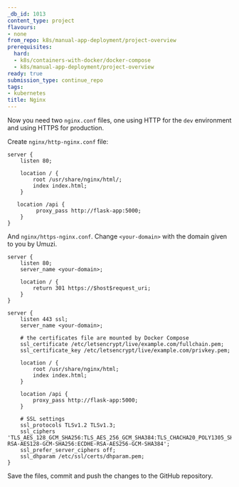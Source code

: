 ```yaml
---
_db_id: 1013
content_type: project
flavours:
- none
from_repo: k8s/manual-app-deployment/project-overview
prerequisites:
  hard:
  - k8s/containers-with-docker/docker-compose
  - k8s/manual-app-deployment/project-overview
ready: true
submission_type: continue_repo
tags:
- kubernetes
title: Nginx
---
```


Now you need two `nginx.conf` files, one using HTTP for the `dev` environment and using HTTPS for production.

Create `nginx/http-nginx.conf` file:

```
server {
    listen 80;
    
    location / {
        root /usr/share/nginx/html/;
        index index.html;
    }

   location /api {
         proxy_pass http://flask-app:5000; 
    }
}
```

And `nginx/https-nginx.conf`. Change `<your-domain>` with the domain given to you by Umuzi.

```
server {
    listen 80;
    server_name <your-domain>;

    location / {
        return 301 https://$host$request_uri;
    }
}

server {
    listen 443 ssl;
    server_name <your-domain>;

    # the certificates file are mounted by Docker Compose
    ssl_certificate /etc/letsencrypt/live/example.com/fullchain.pem;
    ssl_certificate_key /etc/letsencrypt/live/example.com/privkey.pem;

    location / {
        root /usr/share/nginx/html;
        index index.html;
    }

    location /api {
        proxy_pass http://flask-app:5000;
    }

    # SSL settings
    ssl_protocols TLSv1.2 TLSv1.3;
    ssl_ciphers 'TLS_AES_128_GCM_SHA256:TLS_AES_256_GCM_SHA384:TLS_CHACHA20_POLY1305_SHA256:ECDHE-RSA-AES128-GCM-SHA256:ECDHE-RSA-AES256-GCM-SHA384';
    ssl_prefer_server_ciphers off;
    ssl_dhparam /etc/ssl/certs/dhparam.pem;
}
```

Save the files, commit and push the changes to the GitHub repository.